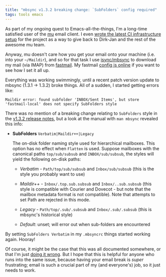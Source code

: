 ```yaml
---
title: "mbsync v1.3.2 breaking change: `SubFolders` config required"
tags: tools emacs
---
```


As part of my ongoing quest to Emacs-all-the-things, I'm a long-time satisfied
user of the [mu](https://www.djcbsoftware.nl/code/mu/) email client. I even
[wrote the latest CI infrastructure setup](https://github.com/djcb/mu/pull/1725)
for the project as a way to give back to Dirk-Jan and the rest of the awesome mu
team.

Anyway, mu doesn't care how you get your email onto your machine (i.e. into your
`~/Maildir`), and so for that task I use
[isync/mbsync](http://isync.sourceforge.net/mbsync.html) to download my mail
(via IMAP) from [fastmail](https://www.fastmail.com/). My fastmail [config is
online](https://github.com/benswift/.dotfiles/blob/master/mbsyncrc) if you want
to see how I set it all up.

Everything was working swimmingly, until a recent patch version update to mbsync
(1.3.1 -> 1.3.2) broke things. All of a sudden, I started getting errors like:

    Maildir error: found subfolder 'INBOX/Sent Items', but store 'fastmail-local' does not specify SubFolders style

There was no mention of a breaking change relating to `SubFolders` style in the
[v1.3.2 release
notes](https://sourceforge.net/projects/isync/files/isync/1.3.2/), but a look at
the manual with `man mbsync` revealed this info:

- **SubFolders** `Verbatim|Maildir++|Legacy`

  The on-disk folder naming style used for hierarchical mailboxes. This option
  has no effect when `Flatten` is used. Suppose mailboxes with the canonical
  paths `top/sub/subsub` and `INBOX/sub/subsub`, the styles will yield the
  following on-disk paths:

  - _Verbatim_ - `Path/top/sub/subsub` and `Inbox/sub/subsub` (this is the style
    you probably want to use)

  - _Maildir++_ - `Inbox/.top.sub.subsub` and `Inbox/..sub.subsub` (this style
    is compatible with Courier and Dovecot - but note that the mailbox metadata
    format is not compatible). Note that attempts to set Path are rejected in
    this mode.

  - _Legacy_ - `Path/top/.sub/.subsub` and `Inbox/.sub/.subsub` (this is
    mbsync's historical style)

  - _Default_: unset; will error out when sub-folders are encountered

By setting `SubFolders Verbatim` in my `.mbsyncrc` things started working again.
Hooray!

Of course, it might be the case that this was all documented somewhere, or that
I'm just [doing it wrong](https://knowyourmeme.com/memes/youre-doing-it-wrong).
But I hope that this is helpful for anyone who runs into the same issue, because
having your email break is _super_ frustrating; email is such a crucial part of
my (and everyone's) job, so it just needs to work.

